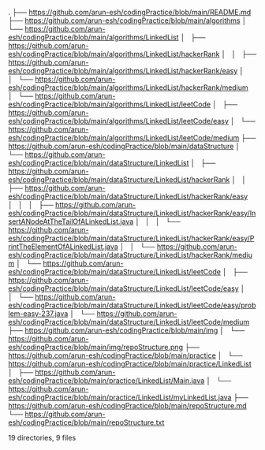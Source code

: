 .
├── https://github.com/arun-esh/codingPractice/blob/main/README.md
├── https://github.com/arun-esh/codingPractice/blob/main/algorithms
│   └── https://github.com/arun-esh/codingPractice/blob/main/algorithms/LinkedList
│       ├── https://github.com/arun-esh/codingPractice/blob/main/algorithms/LinkedList/hackerRank
│       │   ├── https://github.com/arun-esh/codingPractice/blob/main/algorithms/LinkedList/hackerRank/easy
│       │   └── https://github.com/arun-esh/codingPractice/blob/main/algorithms/LinkedList/hackerRank/medium
│       └── https://github.com/arun-esh/codingPractice/blob/main/algorithms/LinkedList/leetCode
│           ├── https://github.com/arun-esh/codingPractice/blob/main/algorithms/LinkedList/leetCode/easy
│           └── https://github.com/arun-esh/codingPractice/blob/main/algorithms/LinkedList/leetCode/medium
├── https://github.com/arun-esh/codingPractice/blob/main/dataStructure
│   └── https://github.com/arun-esh/codingPractice/blob/main/dataStructure/LinkedList
│       ├── https://github.com/arun-esh/codingPractice/blob/main/dataStructure/LinkedList/hackerRank
│       │   ├── https://github.com/arun-esh/codingPractice/blob/main/dataStructure/LinkedList/hackerRank/easy
│       │   │   ├── https://github.com/arun-esh/codingPractice/blob/main/dataStructure/LinkedList/hackerRank/easy/InsertANodeAtTheTailOfALinkedList.java
│       │   │   └── https://github.com/arun-esh/codingPractice/blob/main/dataStructure/LinkedList/hackerRank/easy/PrintTheElementOfALinkedList.java
│       │   └── https://github.com/arun-esh/codingPractice/blob/main/dataStructure/LinkedList/hackerRank/medium
│       └── https://github.com/arun-esh/codingPractice/blob/main/dataStructure/LinkedList/leetCode
│           ├── https://github.com/arun-esh/codingPractice/blob/main/dataStructure/LinkedList/leetCode/easy
│           │   └── https://github.com/arun-esh/codingPractice/blob/main/dataStructure/LinkedList/leetCode/easy/problem-easy-237.java
│           └── https://github.com/arun-esh/codingPractice/blob/main/dataStructure/LinkedList/leetCode/medium
├── https://github.com/arun-esh/codingPractice/blob/main/img
│   └── https://github.com/arun-esh/codingPractice/blob/main/img/repoStructure.png
├── https://github.com/arun-esh/codingPractice/blob/main/practice
│   └── https://github.com/arun-esh/codingPractice/blob/main/practice/LinkedList
│       ├── https://github.com/arun-esh/codingPractice/blob/main/practice/LinkedList/Main.java
│       └── https://github.com/arun-esh/codingPractice/blob/main/practice/LinkedList/myLinkedList.java
├── https://github.com/arun-esh/codingPractice/blob/main/repoStructure.md
└── https://github.com/arun-esh/codingPractice/blob/main/repoStructure.txt

19 directories, 9 files
